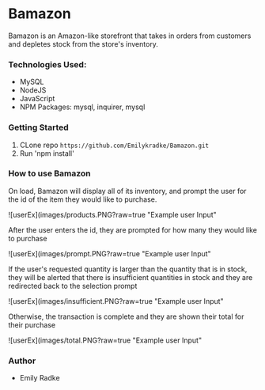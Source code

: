 # Bamazon

Bamazon is an Amazon-like storefront that takes in orders from customers and depletes stock from the store's inventory.

### Technologies Used: 
* MySQL
* NodeJS
* JavaScript
* NPM Packages: mysql, inquirer, mysql

### Getting Started
1. CLone repo
`https://github.com/Emilykradke/Bamazon.git`
2. Run 'npm install'

### How to use Bamazon
On load, Bamazon will display all of its inventory, and prompt the user for the id of the item they would like to purchase.

![userEx](images/products.PNG?raw=true "Example user Input"

After the user enters the id, they are prompted for how many they would like to purchase

![userEx](images/prompt.PNG?raw=true "Example user Input"

If the user's requested quantity is larger than the quantity that is in stock, they will be alerted that there is insufficient quantities in stock and they are redirected back to the selection prompt 

![userEx](images/insufficient.PNG?raw=true "Example user Input"

Otherwise, the transaction is complete and they are shown their total for their purchase

![userEx](images/total.PNG?raw=true "Example user Input"

### Author
* Emily Radke 